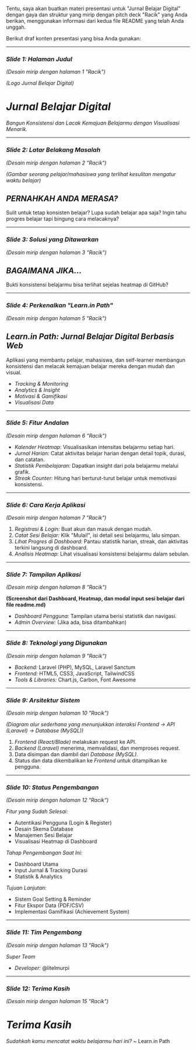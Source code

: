 Tentu, saya akan buatkan materi presentasi untuk "Jurnal Belajar Digital" dengan gaya dan struktur yang mirip dengan pitch deck "Racik" yang Anda berikan, menggunakan informasi dari kedua file README yang telah Anda unggah.

Berikut draf konten presentasi yang bisa Anda gunakan:

---

### *Slide 1: Halaman Judul*
*(Desain mirip dengan halaman 1 "Racik")*

*(Logo Jurnal Belajar Digital)*

# *Jurnal Belajar Digital*
*Bangun Konsistensi dan Lacak Kemajuan Belajarmu dengan Visualisasi Menarik.*

---

### *Slide 2: Latar Belakang Masalah*
*(Desain mirip dengan halaman 2 "Racik")*

*(Gambar seorang pelajar/mahasiswa yang terlihat kesulitan mengatur waktu belajar)*

## *PERNAHKAH ANDA MERASA?*
Sulit untuk tetap konsisten belajar?
Lupa sudah belajar apa saja?
Ingin tahu progres belajar tapi bingung cara melacaknya?

---

### *Slide 3: Solusi yang Ditawarkan*
*(Desain mirip dengan halaman 3 "Racik")*

## *BAGAIMANA JIKA...*
Bukti konsistensi belajarmu bisa terlihat sejelas heatmap di GitHub?

---

### *Slide 4: Perkenalkan "Learn.in Path"*
*(Desain mirip dengan halaman 5 "Racik")*

## *Learn.in Path: Jurnal Belajar Digital Berbasis Web*
Aplikasi yang membantu pelajar, mahasiswa, dan self-learner membangun konsistensi dan melacak kemajuan belajar mereka dengan mudah dan visual.

* *Tracking & Monitoring*
* *Analytics & Insight*
* *Motivasi & Gamifikasi*
* *Visualisasi Data*

---

### *Slide 5: Fitur Andalan*
*(Desain mirip dengan halaman 6 "Racik")*

* *Kalender Heatmap:* Visualisasikan intensitas belajarmu setiap hari.
* *Jurnal Harian:* Catat aktivitas belajar harian dengan detail topik, durasi, dan catatan.
* *Statistik Pembelajaran:* Dapatkan insight dari pola belajarmu melalui grafik.
* *Streak Counter:* Hitung hari berturut-turut belajar untuk memotivasi konsistensi.

---

### *Slide 6: Cara Kerja Aplikasi*
*(Desain mirip dengan halaman 7 "Racik")*

1.  *Registrasi & Login:* Buat akun dan masuk dengan mudah.
2.  *Catat Sesi Belajar:* Klik "Mulai!", isi detail sesi belajarmu, lalu simpan.
3.  *Lihat Progres di Dashboard:* Pantau statistik harian, streak, dan aktivitas terkini langsung di dashboard.
4.  *Analisis Heatmap:* Lihat visualisasi konsistensi belajarmu dalam sebulan.

---

### *Slide 7: Tampilan Aplikasi*
*(Desain mirip dengan halaman 8 "Racik")*

**(Screenshot dari Dashboard, Heatmap, dan modal input sesi belajar dari file readme.md)**

* *Dashboard Pengguna:* Tampilan utama berisi statistik dan navigasi.
* *Admin Overview:* (Jika ada, bisa ditambahkan)

---

### *Slide 8: Teknologi yang Digunakan*
*(Desain mirip dengan halaman 9 "Racik")*

* *Backend:* Laravel (PHP), MySQL, Laravel Sanctum
* *Frontend:* HTML5, CSS3, JavaScript, TailwindCSS
* *Tools & Libraries:* Chart.js, Carbon, Font Awesome

---

### *Slide 9: Arsitektur Sistem*
*(Desain mirip dengan halaman 10 "Racik")*

*(Diagram alur sederhana yang menunjukkan interaksi Frontend -> API (Laravel) -> Database (MySQL))*

1.  *Frontend (React/Blade)* melakukan request ke API.
2.  *Backend (Laravel)* menerima, memvalidasi, dan memproses request.
3.  Data disimpan dan diambil dari *Database (MySQL)*.
4.  Status dan data dikembalikan ke *Frontend* untuk ditampilkan ke pengguna.

---

### *Slide 10: Status Pengembangan*
*(Desain mirip dengan halaman 12 "Racik")*

*Fitur yang Sudah Selesai:*
* Autentikasi Pengguna (Login & Register)
* Desain Skema Database
* Manajemen Sesi Belajar
* Visualisasi Heatmap di Dashboard

*Tahap Pengembangan Saat Ini:*
* Dashboard Utama
* Input Jurnal & Tracking Durasi
* Statistik & Analytics

*Tujuan Lanjutan:*
* Sistem Goal Setting & Reminder
* Fitur Ekspor Data (PDF/CSV)
* Implementasi Gamifikasi (Achievement System)

---

### *Slide 11: Tim Pengembang*
*(Desain mirip dengan halaman 13 "Racik")*

*Super Team*
* *Developer:* @litelmurpi

---
### *Slide 12: Terima Kasih*
*(Desain mirip dengan halaman 15 "Racik")*

# *Terima Kasih*
*Sudahkah kamu mencatat waktu belajarmu hari ini?*
~ Learn.in Path
